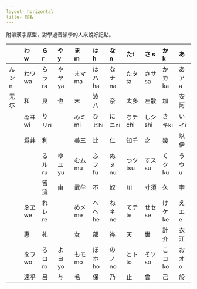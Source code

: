 ```yaml
---
layout- horizontal
title- 假名
---
```

附帶漢字原型，對學過音韻學的人來說好記點。

|   | わ w | ら r | や y | ま m | は h | な n | たt | さ s | か k | あ
| - | :--- | :--- | :--- | :--- | :--- | :--- | :--- | :--- | :--- | :---
| んンn | わワwa | らラra | やヤya | まマma | はハha | なナna | たタta | さサsa | かカka | あアa
| 无尓 | 和 | 良 | 也 | 末 | 波八 | 奈 | 太多 | 左散 | 加 | 安阿
| | ゐヰwi | りリri | | みミmi | ひヒhi | にニni | ちチchi | しシshi | きキki | いイi
| | 爲井 | 利 | | 美三 | 比 | 仁 | 知千 | 之 | 幾 | 以伊
| | | るルru | ゆユyu | むムmu | ふフfu | ぬヌnu | つツtsu | すスsu | くクku | うウu
| | | 留流 | 由 | 武牟 | 不 | 奴 | 川 | 寸須 | 久 | 宇
| | ゑヱwe | れレre | | めメme | へヘhe | ねネne | てテte | せセse | けケke | えエe
| | 惠 | 礼 | | 女 | 部 | 祢 | 天 | 世 | 計介 | 衣江
| | をヲwo | ろロro | よヨyo | もモmo | ほホho | のノno | とトto | そソso | こコko | おオo
| | 遠乎 | 呂 | 与 | 毛 | 保 | 乃 | 止 | 曾 | 己 | 於